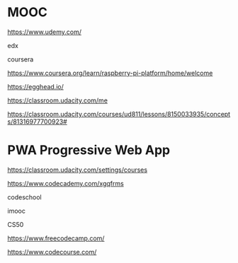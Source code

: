 # MOOC  


https://www.udemy.com/


edx


coursera

https://www.coursera.org/learn/raspberry-pi-platform/home/welcome




https://egghead.io/







https://classroom.udacity.com/me

https://classroom.udacity.com/courses/ud811/lessons/8150033935/concepts/81316977700923#

# PWA  Progressive Web App  


https://classroom.udacity.com/settings/courses


https://www.codecademy.com/xgqfrms



codeschool



imooc  


CS50






https://www.freecodecamp.com/







https://www.codecourse.com/











